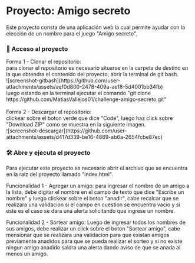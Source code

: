 <h1> Proyecto: Amigo secreto </h1>
Este proyecto consta de una aplicación web la cual permite ayudar con la elección de un nombre para el juego "Amigo secreto".

<h3>📁 Acceso al proyecto</h3> 
Forma 1 - Clonar el repositorio: 
<br>
para clonar el repositorio es necesario situarse en la carpeta de destino en la que obtendra el contenido del proyecto, abrir la terminal de git bash.<br>
![screenshot-gitbash](https://github.com/user-attachments/assets/aef0d800-2478-409a-ae18-5d4001bb34fb)
<br>luego estando en la terminal ejecutar el comando "git clone https://github.com/MatiasVallejos01/challenge-amigo-secreto.git"
<br><br>
Forma 2 - Descargar el repositorio: <br>
clickear sobre el boton verde que dice "Code", luego haz click sobre "Download ZIP" como se muestra en la siguiente imagen. <br>
![screenshot-descargar](https://github.com/user-attachments/assets/d417d339-be16-4889-ab6a-2654fcbe87ec) <br>


<h3> 🛠 Abre y ejecuta el proyecto</h3>
Para ejecutar este proyecto es necesario abrir el archivo que se encuentra en la raiz del proyecto llamado "index.html". <br>

Funcionalidad 1 - Agregar un amigo: para ingresar el nombre de un amigo a la lista, debe digitar el nombre en el campo de texto que dice "Escribe un nombre" y luego clickear sobre el boton "anadir", cabe recalcar que se realizara una validacion si el campo en cuestion se encuentra vacio y si este es el caso se dara una alerta solicitando que ingrese un nombre. <br>

Funcionalidad 2 - Sortear amigo: Luego de ingresar todos los nombres de sus amigos, debe realizar un click sobre el boton "Sortear amigo", cabe mensionar que se realizara una validacion para que existan amigos previamente anadidos para que se pueda realizar el sorteo y si no existe ningun amigo anadido saldra una alerta dando aviso de que se anada al menos un amigo.


